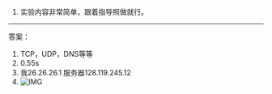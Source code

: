 1. 实验内容非常简单，跟着指导照做就行。
*** 
答案：
1. TCP，UDP，DNS等等
2. 0.55s
3. 我26.26.26.1 服务器128.119.245.12
4. ![IMG](https://github.com/sunhuiquan/A-Top-Down-Approach/blob/main/CH1/IMG/printer.png)
